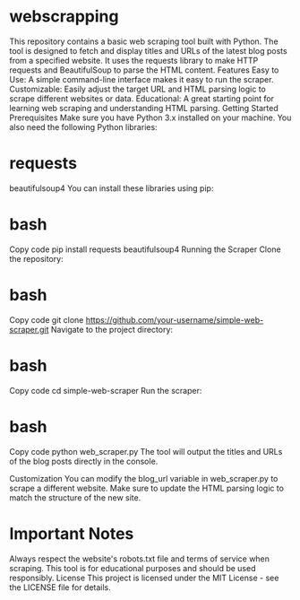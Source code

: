 # webscrapping
This repository contains a basic web scraping tool built with Python. The tool is designed to fetch and display titles and URLs of the latest blog posts from a specified website. It uses the requests library to make HTTP requests and BeautifulSoup to parse the HTML content.
Features
Easy to Use: A simple command-line interface makes it easy to run the scraper.
Customizable: Easily adjust the target URL and HTML parsing logic to scrape different websites or data.
Educational: A great starting point for learning web scraping and understanding HTML parsing.
Getting Started
Prerequisites
Make sure you have Python 3.x installed on your machine. You also need the following Python libraries:

# requests
beautifulsoup4
You can install these libraries using pip:

# bash
Copy code
pip install requests beautifulsoup4
Running the Scraper
Clone the repository:

# bash
Copy code
git clone https://github.com/your-username/simple-web-scraper.git
Navigate to the project directory:

# bash
Copy code
cd simple-web-scraper
Run the scraper:

# bash
Copy code
python web_scraper.py
The tool will output the titles and URLs of the blog posts directly in the console.

Customization
You can modify the blog_url variable in web_scraper.py to scrape a different website. Make sure to update the HTML parsing logic to match the structure of the new site.



# Important Notes
Always respect the website's robots.txt file and terms of service when scraping.
This tool is for educational purposes and should be used responsibly.
License
This project is licensed under the MIT License - see the LICENSE file for details.
